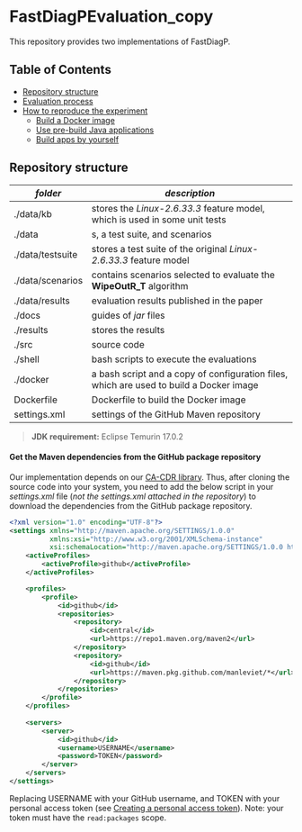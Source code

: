 # FastDiagPEvaluation_copy

This repository provides two implementations of FastDiagP.

## Table of Contents

- [Repository structure](#repository-structure)
- [Evaluation process](#evaluation-process)
- [How to reproduce the experiment](#how-to-reproduce-the-experiment)
  - [Build a Docker image](#build-a-docker-image)
  - [Use pre-build Java applications](#use-pre-build-java-applications)
  - [Build apps by yourself](#build-apps-by-yourself)

## Repository structure

| *folder*         | *description*                                                                           |
|------------------|-----------------------------------------------------------------------------------------|
| ./data/kb        | stores the *Linux-2.6.33.3* feature model, which is used in some unit tests |
| ./data           | s, a test suite, and scenarios                     |
| ./data/testsuite | stores a test suite of the original *Linux-2.6.33.3* feature model                      |
| ./data/scenarios | contains scenarios selected to evaluate the **WipeOutR_T** algorithm                    |
| ./data/results   | evaluation results published in the paper                                               |
| ./docs           | guides of *jar* files                                                                   |
| ./results        | stores the results                                                       |
| ./src            | source code                                                                             |
| ./shell          | bash scripts to execute the evaluations                                                 |
| ./docker         | a bash script and a copy of configuration files, which are used to build a Docker image |
| Dockerfile       | Dockerfile to build the Docker image                                                    |
| settings.xml     | settings of the GitHub Maven repository                                                 |
 
> **JDK requirement:** Eclipse Temurin 17.0.2

#### Get the Maven dependencies from the GitHub package repository

Our implementation depends on our [CA-CDR library](https://github.com/manleviet/CA-CDR-V2). Thus, after cloning the source code into your system,
you need to add the below script in your *settings.xml* file (*not the settings.xml attached in the repository*) to download the dependencies from the GitHub package repository.

```xml
<?xml version="1.0" encoding="UTF-8"?>
<settings xmlns="http://maven.apache.org/SETTINGS/1.0.0"
          xmlns:xsi="http://www.w3.org/2001/XMLSchema-instance"
          xsi:schemaLocation="http://maven.apache.org/SETTINGS/1.0.0 http://maven.apache.org/xsd/settings-1.0.0.xsd">
    <activeProfiles>
        <activeProfile>github</activeProfile>
    </activeProfiles>

    <profiles>
        <profile>
            <id>github</id>
            <repositories>
                <repository>
                    <id>central</id>
                    <url>https://repo1.maven.org/maven2</url>
                </repository>
                <repository>
                    <id>github</id>
                    <url>https://maven.pkg.github.com/manleviet/*</url>
                </repository>
            </repositories>
        </profile>
    </profiles>
    
    <servers>
        <server>
            <id>github</id>
            <username>USERNAME</username>
            <password>TOKEN</password>
        </server>
    </servers>
</settings>
```
Replacing USERNAME with your GitHub username, and TOKEN with your personal access token 
(see [Creating a personal access token](https://docs.github.com/en/authentication/keeping-your-account-and-data-secure/creating-a-personal-access-token)). Note: your token must have the ```read:packages``` scope.
